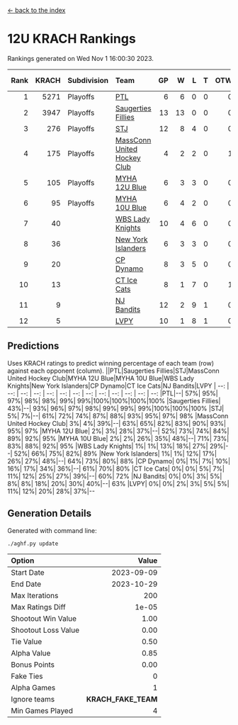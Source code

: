 [<- back to the index](readme.md)
# 12U KRACH Rankings
Rankings generated on Wed Nov  1 16:00:30 2023.

Rank|KRACH|Subdivision|Team|GP|W|L|T|OTW|OTL|SoS|Exp Wins|Win Diff
---:|---:|:---|:---|---:|---:|---:|---:|---:|---:|---:|---:|---:
1|5271|Playoffs|[PTL](https://gamesheetstats.com/seasons/3663/teams/140798/schedule)|6|6|0|0|0|0|116|6.9|0.0
2|3947|Playoffs|[Saugerties Fillies](https://gamesheetstats.com/seasons/3663/teams/140805/schedule)|13|13|0|0|0|0|47|13.8|-0.0
3|276|Playoffs|[STJ](https://gamesheetstats.com/seasons/3663/teams/140800/schedule)|12|8|4|0|0|0|1152|8.9|0.0
4|175|Playoffs|[MassConn United Hockey Club](https://gamesheetstats.com/seasons/3663/teams/140797/schedule)|4|2|2|0|1|0|874|2.9|0.0
5|105|Playoffs|[MYHA 12U Blue](https://gamesheetstats.com/seasons/3663/teams/140799/schedule)|6|3|3|0|0|1|1542|3.9|0.0
6|95|Playoffs|[MYHA 10U Blue](https://gamesheetstats.com/seasons/3663/teams/140806/schedule)|6|4|2|0|0|0|90|4.9|0.0
7|40||[WBS Lady Knights](https://gamesheetstats.com/seasons/3663/teams/140808/schedule)|10|4|6|0|0|0|1145|4.9|0.0
8|36||[New York Islanders](https://gamesheetstats.com/seasons/3663/teams/140809/schedule)|6|3|3|0|0|0|786|3.9|0.0
9|20||[CP Dynamo](https://gamesheetstats.com/seasons/3663/teams/140802/schedule)|8|3|5|0|0|1|497|3.9|0.0
10|13||[CT Ice Cats](https://gamesheetstats.com/seasons/3663/teams/140801/schedule)|8|1|7|0|1|0|1521|1.9|0.0
11|9||[NJ Bandits](https://gamesheetstats.com/seasons/3663/teams/140807/schedule)|12|2|9|1|0|0|1230|3.4|0.0
12|5||[LVPY](https://gamesheetstats.com/seasons/3663/teams/140804/schedule)|10|1|8|1|0|0|431|2.4|0.0

## Predictions
Uses KRACH ratings to predict winning percentage of each team (row) against each opponent (column).
||PTL|Saugerties Fillies|STJ|MassConn United Hockey Club|MYHA 12U Blue|MYHA 10U Blue|WBS Lady Knights|New York Islanders|CP Dynamo|CT Ice Cats|NJ Bandits|LVPY
| --: | --: | --: | --: | --: | --: | --: | --: | --: | --: | --: | --: | --: 
|PTL|--| 57%| 95%| 97%| 98%| 98%| 99%| 99%|100%|100%|100%|100%
|Saugerties Fillies| 43%|--| 93%| 96%| 97%| 98%| 99%| 99%| 99%|100%|100%|100%
|STJ|  5%|  7%|--| 61%| 72%| 74%| 87%| 88%| 93%| 95%| 97%| 98%
|MassConn United Hockey Club|  3%|  4%| 39%|--| 63%| 65%| 82%| 83%| 90%| 93%| 95%| 97%
|MYHA 12U Blue|  2%|  3%| 28%| 37%|--| 52%| 73%| 74%| 84%| 89%| 92%| 95%
|MYHA 10U Blue|  2%|  2%| 26%| 35%| 48%|--| 71%| 73%| 83%| 88%| 92%| 95%
|WBS Lady Knights|  1%|  1%| 13%| 18%| 27%| 29%|--| 52%| 66%| 75%| 82%| 89%
|New York Islanders|  1%|  1%| 12%| 17%| 26%| 27%| 48%|--| 64%| 73%| 80%| 88%
|CP Dynamo|  0%|  1%|  7%| 10%| 16%| 17%| 34%| 36%|--| 61%| 70%| 80%
|CT Ice Cats|  0%|  0%|  5%|  7%| 11%| 12%| 25%| 27%| 39%|--| 60%| 72%
|NJ Bandits|  0%|  0%|  3%|  5%|  8%|  8%| 18%| 20%| 30%| 40%|--| 63%
|LVPY|  0%|  0%|  2%|  3%|  5%|  5%| 11%| 12%| 20%| 28%| 37%|--

## Generation Details

Generated with command line:
```
./aghf.py update
```

| Option | Value |
| :----- | ----: |
| Start Date | 2023-09-09 |
| End Date | 2023-10-29 |
| Max Iterations | 200 |
| Max Ratings Diff | 1e-05 |
| Shootout Win Value | 1.00 |
| Shootout Loss Value | 0.00 |
| Tie Value | 0.50 |
| Alpha Value | 0.85 |
| Bonus Points | 0.00 |
| Fake Ties | 0 |
| Alpha Games | 1 |
| Ignore teams | __KRACH_FAKE_TEAM__ |
| Min Games Played | 4 |

